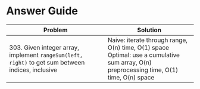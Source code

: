 # Answer Guide
| Problem | Solution |
| --- | --- |
| 303. Given integer array, implement `rangeSum(left, right)` to get sum between indices, inclusive | Naive: iterate through range, O(n) time, O(1) space<br>Optimal: use a cumulative sum array, O(n) preprocessing time, O(1) time, O(n) space |
